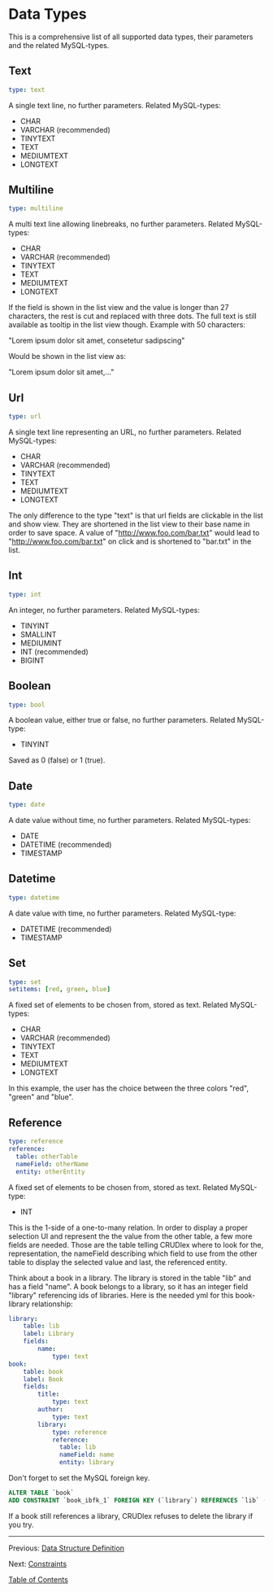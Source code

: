 Data Types
==========

This is a comprehensive list of all supported data types, their parameters and
the related MySQL-types.

## Text

```yml
type: text
```

A single text line, no further parameters. Related MySQL-types:
- CHAR
- VARCHAR (recommended)
- TINYTEXT
- TEXT
- MEDIUMTEXT
- LONGTEXT

## Multiline

```yml
type: multiline
```

A multi text line allowing linebreaks, no further parameters. Related MySQL-types:
- CHAR
- VARCHAR (recommended)
- TINYTEXT
- TEXT
- MEDIUMTEXT
- LONGTEXT

If the field is shown in the list view and the value is longer than 27
characters, the rest is cut and replaced with three dots. The full text is still
available as tooltip in the list view though. Example with 50 characters:

"Lorem ipsum dolor sit amet, consetetur sadipscing"

Would be shown in the list view as:

"Lorem ipsum dolor sit amet,..."

## Url

```yml
type: url
```

A single text line representing an URL, no further parameters. Related MySQL-types:
- CHAR
- VARCHAR (recommended)
- TINYTEXT
- TEXT
- MEDIUMTEXT
- LONGTEXT

The only difference to the type "text" is that url fields are clickable in the
list and show view. They are shortened in the list view to their base name in
order to save space. A value of "http://www.foo.com/bar.txt" would lead to
"http://www.foo.com/bar.txt" on click and is shortened to "bar.txt" in the list.

## Int

```yml
type: int
```

An integer, no further parameters. Related MySQL-types:
- TINYINT
- SMALLINT
- MEDIUMINT
- INT (recommended)
- BIGINT

## Boolean

```yml
type: bool
```

A boolean value, either true or false, no further parameters. Related MySQL-type:
- TINYINT

Saved as 0 (false) or 1 (true).

## Date

```yml
type: date
```

A date value without time, no further parameters. Related MySQL-types:
- DATE
- DATETIME (recommended)
- TIMESTAMP

## Datetime

```yml
type: datetime
```

A date value with time, no further parameters. Related MySQL-type:
- DATETIME (recommended)
- TIMESTAMP

## Set

```yml
type: set
setitems: [red, green, blue]
```

A fixed set of elements to be chosen from, stored as text. Related MySQL-types:
- CHAR
- VARCHAR (recommended)
- TINYTEXT
- TEXT
- MEDIUMTEXT
- LONGTEXT

In this example, the user has the choice between the three colors "red",
"green" and "blue".

## Reference

```yml
type: reference
reference:
  table: otherTable
  nameField: otherName
  entity: otherEntity
```

A fixed set of elements to be chosen from, stored as text. Related MySQL-type:
- INT

This is the 1-side of a one-to-many relation. In order to display a proper
selection UI and represent the the value from the other table, a few more fields
are needed. Those are the table telling CRUDlex where to look for the,
representation, the nameField describing which field to use from the other table
to display the selected value and last, the referenced entity.

Think about a book in a library. The library is stored in the table "lib" and
has a field "name". A book belongs to a library, so it has an integer field
"library" referencing ids of libraries. Here is the needed yml for this
book-library relationship:

```yml
library:
    table: lib
    label: Library
    fields:
        name:
            type: text
book:
    table: book
    label: Book
    fields:
        title:
            type: text
        author:
            type: text
        library:
            type: reference
            reference:
              table: lib
              nameField: name
              entity: library
```

Don't forget to set the MySQL foreign key.

```sql
ALTER TABLE `book`
ADD CONSTRAINT `book_ibfk_1` FOREIGN KEY (`library`) REFERENCES `lib` (`id`);
```

If a book still references a library, CRUDlex refuses to delete the library if
you try.

---

Previous: [Data Structure Definition](3_datastructures.md)

Next: [Constraints](5_constraints.md)

[Table of Contents](0_manual.md)
